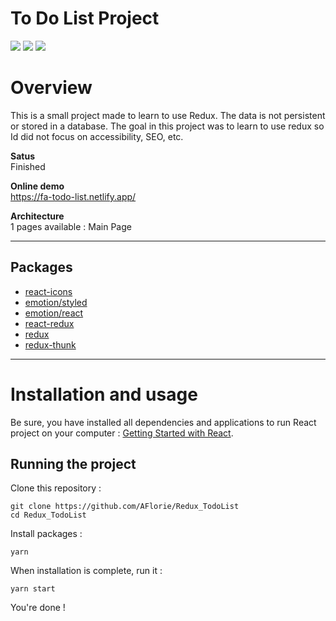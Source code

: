 # To Do List Project
![](https://img.shields.io/github/last-commit/AFlorie/Redux_TodoList.svg?style=for-the-badge)
![](https://img.shields.io/website?up_color=green&up_message=online&url=https://fa-todo-list.netlify.app/)
![](https://res.cloudinary.com/drshresqr/image/upload/v1631698089/Git%20ReadMe%20Project%20Images/todoList_pttebi.png)

# Overview

This is a small project made to learn to use Redux.
The data is not persistent or stored in a database.
The goal in this project was to learn to use redux so Id did not focus on accessibility, SEO, etc.  

**Satus**  
Finished

**Online demo**  
https://fa-todo-list.netlify.app/

**Architecture**  
1 pages available : Main Page  
    
---

## Packages

- [react-icons](https://react-icons.github.io/react-icons/)
- [emotion/styled](https://emotion.sh/docs/styled)  
- [emotion/react](https://www.npmjs.com/package/@emotion/react)
- [react-redux](https://www.npmjs.com/package/react-redux)
- [redux](https://www.npmjs.com/package/redux)
- [redux-thunk](https://www.npmjs.com/package/redux-thunk) 

---

# Installation and usage
  
Be sure, you have installed all dependencies and applications to run React project on your computer : [Getting Started with React](https://reactjs.org/docs/getting-started.html).  


## Running the project

Clone this repository :

```
git clone https://github.com/AFlorie/Redux_TodoList
cd Redux_TodoList
```

Install packages :

```
yarn
```

When installation is complete, run it :

```
yarn start
```

You're done !





